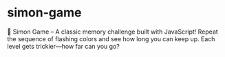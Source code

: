# simon-game
🧠 Simon Game – A classic memory challenge built with JavaScript! Repeat the sequence of flashing colors and see how long you can keep up. Each level gets trickier—how far can you go?

